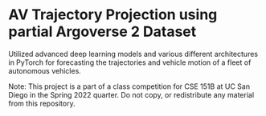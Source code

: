 # AV Trajectory Projection using partial Argoverse 2 Dataset

Utilized advanced deep learning models and various different architectures in PyTorch for forecasting the trajectories and vehicle motion of a fleet of autonomous vehicles. 

Note: This project is a part of a class competition for CSE 151B at UC San Diego in the Spring 2022 quarter. Do not copy, or redistribute any material from this repository. 
